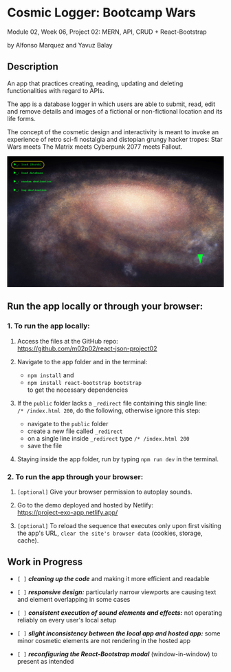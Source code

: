 # Cosmic Logger: Bootcamp Wars
Module 02, Week 06, Project 02: MERN, API, CRUD + React-Bootstrap

by Alfonso Marquez and Yavuz Balay

## Description
An app that practices creating, reading, updating and deleting functionalities with regard to APIs.

The app is a database logger in which users are able to submit, read, edit and remove details and images of a fictional or non-fictional location and its life forms.

The concept of the cosmetic design and interactivity is meant to invoke an experience of retro sci-fi nostalgia and distopian grungy hacker tropes: Star Wars meets The Matrix meets Cyberpunk 2077 meets Fallout.

<img src='src/images/readme-image.png'>

## Run the app locally or through your browser:

### 1. To run the app locally:

1. Access the files at the GitHub repo:
<br>https://github.com/m02p02/react-json-project02

2. Navigate to the app folder and in the terminal:
    - ``npm install`` and
    - ``npm install react-bootstrap bootstrap``
    <br>to get the necessary dependencies

3. If the ``public`` folder lacks a ``_redirect`` file containing this single line:<br>``/* /index.html 200``, do the following, otherwise ignore this step:
    - navigate to the ``public`` folder
    - create a new file called ``_redirect``
    - on a single line inside ``_redirect`` type ``/* /index.html 200``
    - save the file

4. Staying inside the app folder, run by typing ``npm run dev`` in the terminal.

### 2. To run the app through your browser:

1. ``[optional]`` Give your browser permission to autoplay sounds.

2. Go to the demo deployed and hosted by Netlify:
<br>https://project-exo-app.netlify.app/

3. ``[optional]`` To reload the sequence that executes only upon first visiting the app's URL, ``clear the site's browser data`` (cookies, storage, cache). 

## Work in Progress
- ``[ ]`` <i><b>cleaning up the code</b></i> and making it more efficient and readable

- ``[ ]`` <i><b>responsive design:</b></i> particularly narrow viewports are causing text and element overlapping in some cases

- ``[ ]`` <i><b>consistent execution of sound elements and effects:</b></i> not operating reliably on every user's local setup

- ``[ ]`` <i><b>slight inconsistency between the local app and hosted app:</b></i> some minor cosmetic elements are not rendering in the hosted app

- ``[ ]`` <i><b>reconfiguring the React-Bootstrap modal</b></i> (window-in-window) to present as intended